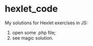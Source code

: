 # hexlet_code
My solutions for Hexlet exercises in JS:
1. open some .php file;
2. see magic solution.
